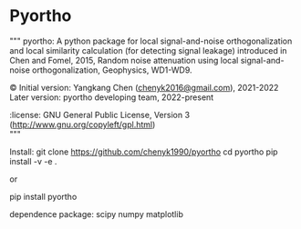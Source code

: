 Pyortho
======
"""
pyortho: A python package for local signal-and-noise orthogonalization and local similarity calculation (for detecting signal leakage) introduced in Chen and Fomel, 2015, Random noise attenuation using local signal-and-noise orthogonalization, Geophysics, WD1-WD9.

:copyright:
    Initial version: Yangkang Chen (chenyk2016@gmail.com), 2021-2022
	Later version: pyortho developing team, 2022-present
	
:license:
    GNU General Public License, Version 3
    (http://www.gnu.org/copyleft/gpl.html)   
"""

Install:
git clone https://github.com/chenyk1990/pyortho
cd pyortho
pip install -v -e .

or

pip install pyortho

dependence package:
scipy 
numpy 
matplotlib



